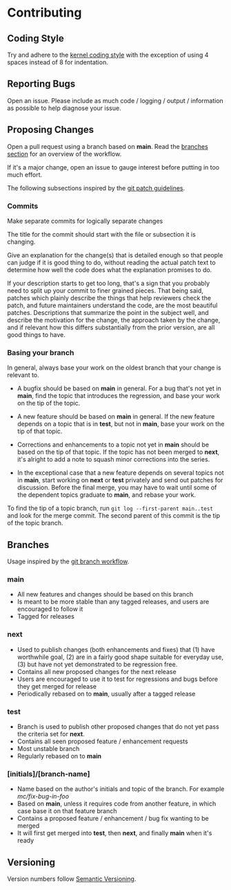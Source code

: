 # Contributing

## Coding Style

Try and adhere to the [kernel coding style](https://www.kernel.org/doc/html/latest/process/coding-style.html) with the exception of using 4 spaces instead of 8 for indentation.

## Reporting Bugs

Open an issue. Please include as much code / logging / output / information as
possible to help diagnose your issue.

## Proposing Changes

Open a pull request using a branch based on **main**. Read the [branches
section](#branches) for an overview of the workflow.

If it's a major change, open an issue to gauge interest before putting in too
much effort.

The following subsections inspired by the [git patch guidelines](https://github.com/git/git/blob/master/Documentation/SubmittingPatches).

### Commits

Make separate commits for logically separate changes

The title for the commit should start with the file or subsection it is
changing.

Give an explanation for the change(s) that is detailed enough so that people
can judge if it is good thing to do, without reading the actual patch text to
determine how well the code does what the explanation promises to do.

If your description starts to get too long, that's a sign that you probably
need to split up your commit to finer grained pieces.  That being said, patches
which plainly describe the things that help reviewers check the patch, and
future maintainers understand the code, are the most beautiful patches.
Descriptions that summarize the point in the subject well, and describe the
motivation for the change, the approach taken by the change, and if relevant
how this differs substantially from the prior version, are all good things to
have.

### Basing your branch

In general, always base your work on the oldest branch that your change is
relevant to.

- A bugfix should be based on **main** in general. For a bug that's not yet
  in **main**, find the topic that introduces the regression, and base your
  work on the tip of the topic.

- A new feature should be based on **main** in general. If the new feature
  depends on a topic that is in **test**, but not in **main**, base your
  work on the tip of that topic.

* Corrections and enhancements to a topic not yet in **main** should be based
  on the tip of that topic. If the topic has not been merged to **next**, it's
  alright to add a note to squash minor corrections into the series.

* In the exceptional case that a new feature depends on several topics not in
  **main**, start working on **next** or **test** privately and send out
  patches for discussion. Before the final merge, you may have to wait until
  some of the dependent topics graduate to **main**, and rebase your work.

To find the tip of a topic branch, run `git log --first-parent main..test`
and look for the merge commit. The second parent of this commit is the tip of
the topic branch.

## Branches

Usage inspired by the [git branch workflow](https://github.com/git/git/blob/master/Documentation/howto/maintain-git.txt).

### main

- All new features and changes should be based on this branch
- Is meant to be more stable than any tagged releases, and users are encouraged
  to follow it
- Tagged for releases

### next

- Used to publish changes (both enhancements and fixes) that (1) have
  worthwhile goal, (2) are in a fairly good shape suitable for everyday use,
  (3) but have not yet demonstrated to be regression free.
- Contains all new proposed changes for the next release
- Users are encouraged to use it to test for regressions and bugs before they
  get merged for release
- Periodically rebased on to **main**, usually after a tagged release

### test

- Branch is used to publish other proposed changes that do not yet pass the
  criteria set for **next**.
- Contains all seen proposed feature / enhancement requests
- Most unstable branch
- Regularly rebased on to **main**

### [initials]/[branch-name]

- Name based on the author's initials and topic of the branch. For example
  *mc/fix-bug-in-foo*
- Based on **main**, unless it requires code from another feature, in which
  case base it on that feature branch
- Contains a proposed feature / enhancement / bug fix wanting to be merged
- It will first get merged into **test**, then **next**, and finally **main**
  when it's ready

## Versioning

Version numbers follow [Semantic Versioning](https://semver.org/).
